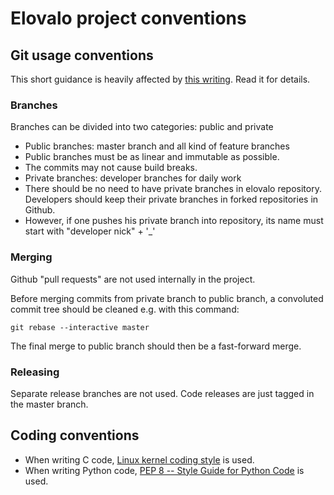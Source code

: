 <!-- -*- mode: markdown; coding: utf-8 -*- -->

# Elovalo project conventions

## Git usage conventions

This short guidance is heavily affected by [this writing][id1].
Read it for details.

### Branches
Branches can be divided into two categories: public and private
 * Public branches: master branch and all kind of feature branches
  * Public branches must be as linear and immutable as possible.
  * The commits may not cause build breaks.
 * Private branches: developer branches for daily work
  * There should be no need to have private branches in elovalo repository.
    Developers should keep their private branches in forked repositories in Github.
  * However, if one pushes his private branch into repository, its name
    must start with "developer nick" + '_'

### Merging
Github "pull requests" are not used internally in the project.

Before merging commits from private branch to public branch, a convoluted commit tree
should be cleaned e.g. with this command:

    git rebase --interactive master

The final merge to public branch should then be a fast-forward merge.

### Releasing
Separate release branches are not used. Code releases are just tagged in the master branch.

## Coding conventions

 * When writing C code, [Linux kernel coding style][id2] is used.
 * When writing Python code, [PEP 8 -- Style Guide for Python Code][id3] is used.


[id1]: http://sandofsky.com/blog/git-workflow.html  "Understanding the Git workflow"
[id2]: https://www.kernel.org/doc/Documentation/CodingStyle "Linux kernel coding style"
[id3]: http://www.python.org/dev/peps/pep-0008/ "PEP 8 -- Style Guide for Python Code"
